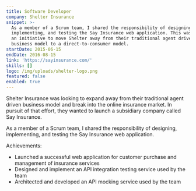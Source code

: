 ```yaml
---
title: Software Developer
company: Shelter Insurance
snippet: >-
  As a member of a Scrum team, I shared the responsibility of designing,
  implementing, and testing the Say Insurance web application. This was part of
  an initiative to move Shelter away from their traditional agent driven
  business model to a direct-to-consumer model.
startDate: 2015-06-15
endDate: 2016-08-15
link: 'https://sayinsurance.com/'
skills: []
logo: /img/uploads/shelter-logo.png
featured: false
enabled: true
---
```

Shelter Insurance was looking to expand away from their traditional agent driven business model and break into the online insurance market. In pursuit of that effort, they wanted to launch a subsidiary company called Say Insurance.

As a member of a Scrum team, I shared the responsibility of designing, implementing, and testing the Say Insurance web application. 

Achievements:
- Launched a successful web application for customer purchase and management of insurance services
- Designed and implement an API integration testing service used by the team
- Architected and developed an API mocking service used by the team
